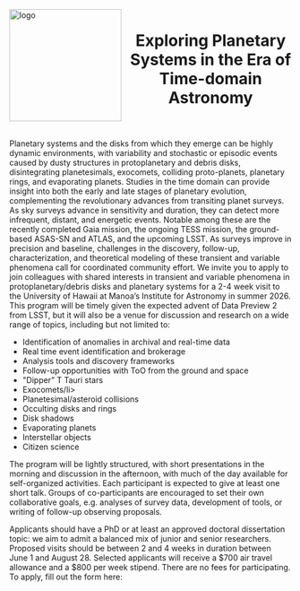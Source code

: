 <html>
<head>
<style>
.image-left {
  float: left;
  margin-right: 15px; /* Adds some space between the image and the text */
}
</style>
</head>
<link rel="icon" href="images/favicon.ico" type="image/x-icon" /> <link rel="shortcut icon" href="favicon.ico" type="image/x-icon" />
<link rel="stylesheet" href="https://cdn.rawgit.com/jpswalsh/academicons/master/css/academicons.min.css">
<body id="top">

<img src="../images/epseta.jpg" width=200 height=200 alt="logo" class="image-left">
<!-- Header -->
<header id="header">
<h1><strong>Exploring Planetary Systems in the Era of Time-domain Astronomy</strong><br/></h1>
</header>
<!-- Main -->
<div id="main">

<section id="one">
<!-- <h2>Research Projects</h2>
--><div class="row">
Planetary systems and the disks from which they emerge can be highly dynamic environments, with variability and stochastic or episodic events caused by dusty structures in protoplanetary and debris disks, disintegrating planetesimals, exocomets, colliding proto-planets, planetary rings, and evaporating planets.  Studies in the time domain can provide insight into both the early and late stages of planetary evolution, complementing the revolutionary advances from transiting planet surveys.  As sky surveys advance in sensitivity and duration, they can detect more infrequent, distant, and energetic events. Notable among these are the recently completed Gaia mission, the ongoing TESS mission, the ground-based ASAS-SN and ATLAS, and the upcoming LSST. As surveys improve in precision and baseline, challenges in the discovery, follow-up, characterization, and theoretical modeling of these transient and variable phenomena call for coordinated community effort. 
We invite you to apply to join colleagues with shared interests in transient and variable phenomena in protoplanetary/debris disks and planetary systems for a 2-4 week visit to the University of Hawaii at Manoa’s Institute for Astronomy in summer 2026.  This program will be timely given the expected advent of Data Preview 2 from LSST, but it will also be a venue for discussion and research on a wide range of topics, including but not limited to:

<ul>
<li>Identification of anomalies in archival and real-time data</li>
<li>Real time event identification and brokerage</li>
<li>Analysis tools and discovery frameworks</li>
<li>Follow-up opportunities with ToO from the ground and space</li>
<li>"Dipper” T Tauri stars</li>
<li>Exocomets/li>
<li>Planetesimal/asteroid collisions</li>
<li>Occulting disks and rings</li>
<li>Disk shadows </li>
<li>Evaporating planets</li>
<li>Interstellar objects</li>
<li>Citizen science</li>
</ul>

The program will be lightly structured, with short presentations in the morning and discussion in the afternoon, with much of the day available for self-organized activities.  Each participant is expected to give at least one short talk.  Groups of co-participants are encouraged to set their own collaborative goals, e.g. analyses of survey data, development of tools, or writing of follow-up observing proposals.

Applicants should have a PhD or at least an approved doctoral dissertation topic: we aim to admit a balanced mix of junior and senior researchers.  Proposed visits should be between 2 and 4 weeks in duration between June 1 and August 28.  Selected applicants will receive a $700 air travel allowance and a $800 per week stipend.   There are no fees for participating.  To apply, fill out the form here:

</html>
